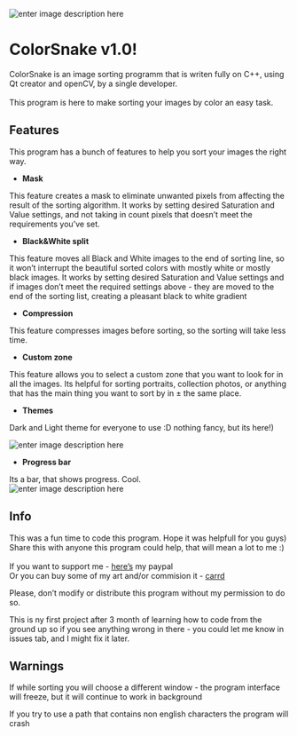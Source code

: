 
<body class="stackedit">
  <div class="stackedit__html"><p><img src="https://i.ibb.co/RbXHmZd/colorsnake.png" alt="enter image description here"></p>
<h1 id="colorsnake-v1.0">ColorSnake v1.0!</h1>
<p>ColorSnake is an image sorting programm that is writen
fully on C++, using Qt creator and openCV, by a single developer.<br> <br>This program is
here to make sorting your images by color an easy task.</p>
<h2 id="features">Features</h2>
<p>This program has a bunch of features to help you sort your images the right way.</p>
<ul>
<li><strong>Mask</strong></li>
</ul>
<p>This feature creates a mask to eliminate unwanted pixels from affecting the result of the sorting algorithm. It works by setting desired Saturation and Value settings, and not taking in count pixels that doesn’t meet the requirements you’ve set.</p>
<ul>
<li><strong>Black&amp;White split</strong></li>
</ul>
<p>This feature moves all Black and White images to the end of sorting line, so it won’t interrupt the beautiful sorted colors with mostly white or mostly black images. It works by setting desired Saturation and Value settings and if images don’t meet the required settings above - they are moved to the end of the sorting list, creating a pleasant black to white gradient</p>
<ul>
<li><strong>Compression</strong></li>
</ul>
<p>This feature compresses images before sorting, so the sorting will take less time.</p>
<ul>
<li><strong>Custom zone</strong></li>
</ul>
<p>This feature allows you to select a custom zone that you want to look for in all the images. Its helpful for sorting portraits, collection photos, or anything that has the main thing you want to sort by in ± the same place. </p>
<ul>
<li><strong>Themes</strong></li>
</ul>
<p>Dark and Light theme for everyone to use :D nothing fancy, but its here!)</p>
<p><img src="https://i.ibb.co/B38ct76/theme.png" alt="enter image description here"></p>
<ul>
<li><strong>Progress bar</strong></li>
</ul>
<p>Its a bar, that shows progress. Cool.<br>
<img src="https://i.ibb.co/vshbhyN/image.png" alt="enter image description here"></p>
<h2 id="info">Info</h2>
<p>This was a fun time to code this program. Hope it was helpfull for you guys) Share this with anyone this program could help, that will mean a lot to me :)<br><br>
If you want to support me - <a href="https://www.paypal.com/paypalme/kotoezh">here’s</a> my paypal<br>
Or you can buy some of my art and/or commision it - <a href="https://hibiscus-comms-eng.carrd.co/">carrd</a></p>
<p>Please, don’t modify or distribute this program without my permission to do so.</p>
<p>This is ny first project after 3 month of learning how to code from the ground up so if you see anything wrong in there - you could let me know in issues tab, and I might fix it later.</p>

    
<h2 id="features">Warnings</h2>

 

If while sorting you will choose a different window - the program interface will freeze, but it will continue to work in background

If you try to use a path that contains non english characters the program will crash

</div>
</body>

</html>
